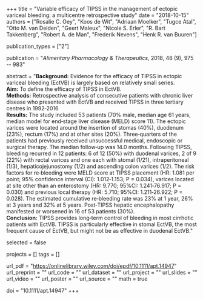 +++
title = "Variable efficacy of TIPSS in the management of ectopic variceal bleeding: a multicentre retrospective study"
date = "2018-10-15"
authors = ["Rosalie C. Oey", "Koos de Wit", "Adriaan Moelker", "Tugce Atal",
"Otto M. van Delden", "Geert Maleux", "Nicole S. Erler", "R. Bart Takkenberg", 
"Robert A. de Man", "Frederik Nevens", "Henk R. van Buuren"]

publication_types = ["2"]

publication = "*Alimentary Pharmacology & Therapeutics*, 2018, 48 (9), 975 -- 983"

abstract = "**Background:** Evidence for the efficacy of TIPSS in ectopic variceal bleeding (EctVB) is largely based on relatively small series.<br>**Aim:** To define the efficacy of TIPSS in EctVB.<br>**Methods:** Retrospective analysis of consecutive patients with chronic liver disease who presented with EctVB and received TIPSS in three tertiary centres in 1992‐2016<br>**Results:** The study included 53 patients (70% male, median age 61 years, median model for end‐stage liver disease (MELD) score 11). The ectopic varices were located around the insertion of stomas (40%), duodenum (23%), rectum (17%) and at other sites (20%). Three‐quarters of the patients had previously received unsuccessful medical, endoscopic or surgical therapy. The median follow‐up was 14.0 months. Following TIPSS, bleeding recurred in 12 patients: 6 of 12 (50%) with duodenal varices, 2 of 9 (22%) with rectal varices and one each with stomal (1/21), intraperitoneal (1/3), hepaticojejunostomy (1/2) and ascending colon varices (1/2). The risk factors for re‐bleeding were MELD score at TIPSS placement (HR: 1.081 per point; 95% confidence interval (CI): 1.012‐1.153; P = 0.034), varices located at site other than an enterostomy (HR: 9.770; 95%CI: 1.241‐76.917; P = 0.030) and previous local therapy (HR: 5.710; 95%CI: 1.211‐26.922; P = 0.028). The estimated cumulative re‐bleeding rate was 23% at 1 year, 26% at 3 years and 32% at 5 years. Post‐TIPSS hepatic encephalopathy manifested or worsened in 16 of 53 patients (30%).<br>**Conclusion:** TIPSS provides long‐term control of bleeding in most cirrhotic patients with EctVB. TIPSS is particularly effective in stomal EctVB, the most frequent cause of EctVB, but might not be as effective in duodenal EctVB."

selected = false

projects = []
tags = []

url_pdf = "https://onlinelibrary.wiley.com/doi/epdf/10.1111/apt.14947"
url_preprint = ""
url_code = ""
url_dataset = ""
url_project = ""
url_slides = ""
url_video = ""
url_poster = ""
url_source = ""
math = true

doi = "10.1111/apt.14947"
+++
